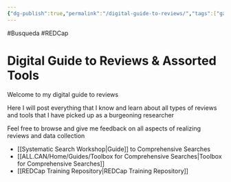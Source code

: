 ```yaml
---
{"dg-publish":true,"permalink":"/digital-guide-to-reviews/","tags":["gardenEntry"]}
---
```


#Busqueda #REDCap

# Digital Guide to Reviews & Assorted Tools

Welcome to my digital guide to reviews

Here I will post everything that I know and learn about all types of reviews and tools that I have picked up as a burgeoning researcher

Feel free to browse and give me feedback on all aspects of realizing reviews and data collection

- [[Systematic Search Workshop\|Guide]] to Comprehensive Searches
- [[ALL.CAN/Home/Guides/Toolbox for Comprehensive Searches\|Toolbox for Comprehensive Searches]]
- [[REDCap Training Repository\|REDCap Training Repository]]